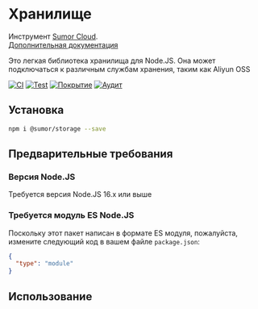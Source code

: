 # Хранилище

Инструмент [Sumor Cloud](https://sumor.cloud).  
[Дополнительная документация](https://sumor.cloud/storage)

Это легкая библиотека хранилища для Node.JS.
Она может подключаться к различным службам хранения, таким как Aliyun OSS

[![CI](https://github.com/sumor-cloud/storage/actions/workflows/ci.yml/badge.svg)](https://github.com/sumor-cloud/storage/actions/workflows/ci.yml)
[![Test](https://github.com/sumor-cloud/storage/actions/workflows/ut.yml/badge.svg)](https://github.com/sumor-cloud/storage/actions/workflows/ut.yml)
[![Покрытие](https://github.com/sumor-cloud/storage/actions/workflows/coverage.yml/badge.svg)](https://github.com/sumor-cloud/storage/actions/workflows/coverage.yml)
[![Аудит](https://github.com/sumor-cloud/storage/actions/workflows/audit.yml/badge.svg)](https://github.com/sumor-cloud/storage/actions/workflows/audit.yml)

## Установка

```bash
npm i @sumor/storage --save
```

## Предварительные требования

### Версия Node.JS

Требуется версия Node.JS 16.x или выше

### Требуется модуль ES Node.JS

Поскольку этот пакет написан в формате ES модуля, 
пожалуйста, измените следующий код в вашем файле `package.json`:

```json
{
  "type": "module"
}
```

## Использование